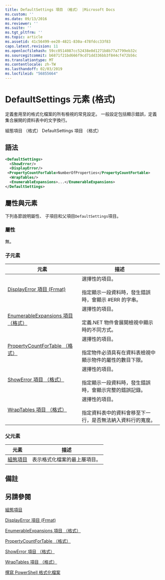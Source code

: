 ```yaml
---
title: DefaultSettings 項目 （格式） |Microsoft Docs
ms.custom: ''
ms.date: 09/13/2016
ms.reviewer: ''
ms.suite: ''
ms.tgt_pltfrm: ''
ms.topic: article
ms.assetid: 41c56499-ee20-4821-830a-478fdcc33f83
caps.latest.revision: 11
ms.openlocfilehash: 59cc0514087cc52438e0d1271b8b77a7799eb32c
ms.sourcegitcommit: b6871f21bd666f9cd71dd336bb3f844cf472b56c
ms.translationtype: MT
ms.contentlocale: zh-TW
ms.lasthandoff: 02/03/2019
ms.locfileid: "56855664"
---
```

# <a name="defaultsettings-element-format"></a>DefaultSettings 元素 (格式)

定義套用至的格式化檔案的所有檢視的常見設定。 一般設定包括顯示錯誤，定義集合展開的資料表中的文字換行。

組態項目 （格式） DefaultSettings 項目 （格式）

## <a name="syntax"></a>語法

```xml
<DefaultSettings>
  <ShowError/>
  <DisplayError/>
 <PropertyCountForTable>NumberOfProperties</PropertyCountFortable>
  <WrapTables/>
  <EnumerableExpansions>...</EnumerableExpansions>
</DefaultSettings>
```

## <a name="attributes-and-elements"></a>屬性與元素

下列各節說明屬性、 子項目和父項目`DefaultSettings`項目。

### <a name="attributes"></a>屬性

無。

### <a name="child-elements"></a>子元素

|元素|描述|
|-------------|-----------------|
|[DisplayError 項目 (Frmat)](./displayerror-element-format.md)|選擇性的項目。<br /><br /> 指定顯示一段資料時，發生錯誤時，會顯示 #ERR 的字串。|
|[EnumerableExpansions 項目 （格式）](./enumerableexpansions-element-format.md)|選擇性的項目。<br /><br /> 定義.NET 物件會展開檢視中顯示時的不同方式。|
|[PropertyCountForTable （格式）](./propertycountfortable-element-format.md)|選擇性的項目。<br /><br /> 指定物件必須具有在資料表檢視中顯示物件的屬性的數目下限。|
|[ShowError 項目 （格式）](./showerror-element-format.md)|選擇性的項目。<br /><br /> 指定顯示一段資料時，發生錯誤時，會顯示完整的錯誤記錄。|
|[WrapTables 項目 （格式）](./wraptables-element-format.md)|選擇性的項目。<br /><br /> 指定資料表中的資料會移至下一行，是否無法納入資料行的寬度。|

### <a name="parent-elements"></a>父元素

|元素|描述|
|-------------|-----------------|
|[組態項目](./configuration-element-format.md)|表示格式化檔案的最上層項目。|

## <a name="remarks"></a>備註

## <a name="see-also"></a>另請參閱

[組態項目](./configuration-element-format.md)

[DisplayError 項目 (Frmat)](./displayerror-element-format.md)

[EnumerableExpansions 項目 （格式）](./enumerableexpansions-element-format.md)

[PropertyCountForTable （格式）](./propertycountfortable-element-format.md)

[ShowError 項目 （格式）](./showerror-element-format.md)

[WrapTables 項目 （格式）](./wraptables-element-format.md)

[撰寫 PowerShell 格式化檔案](./writing-a-powershell-formatting-file.md)
